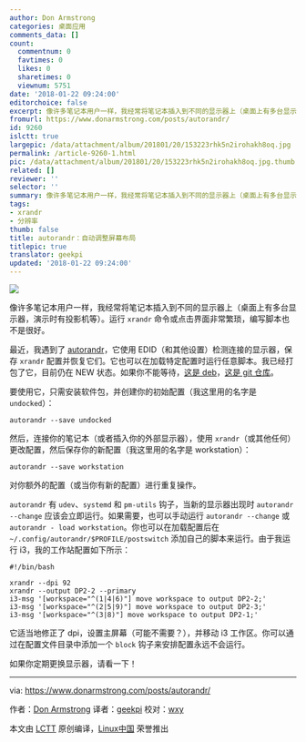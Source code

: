```yaml
---
author: Don Armstrong
categories: 桌面应用
comments_data: []
count:
  commentnum: 0
  favtimes: 0
  likes: 0
  sharetimes: 0
  viewnum: 5751
date: '2018-01-22 09:24:00'
editorchoice: false
excerpt: 像许多笔记本用户一样，我经常将笔记本插入到不同的显示器上（桌面上有多台显示器，演示时有投影机等）。运行 xrandr 命令或点击界面非常繁琐，编写脚本也不是很好。
fromurl: https://www.donarmstrong.com/posts/autorandr/
id: 9260
islctt: true
largepic: /data/attachment/album/201801/20/153223rhk5n2irohakh8oq.jpg
permalink: /article-9260-1.html
pic: /data/attachment/album/201801/20/153223rhk5n2irohakh8oq.jpg.thumb.jpg
related: []
reviewer: ''
selector: ''
summary: 像许多笔记本用户一样，我经常将笔记本插入到不同的显示器上（桌面上有多台显示器，演示时有投影机等）。运行 xrandr 命令或点击界面非常繁琐，编写脚本也不是很好。
tags:
- xrandr
- 分辨率
thumb: false
title: autorandr：自动调整屏幕布局
titlepic: true
translator: geekpi
updated: '2018-01-22 09:24:00'
---
```


![](/data/attachment/album/201801/20/153223rhk5n2irohakh8oq.jpg)


像许多笔记本用户一样，我经常将笔记本插入到不同的显示器上（桌面上有多台显示器，演示时有投影机等）。运行 `xrandr` 命令或点击界面非常繁琐，编写脚本也不是很好。


最近，我遇到了 [autorandr](https://github.com/phillipberndt/autorandr)，它使用 EDID（和其他设置）检测连接的显示器，保存 `xrandr` 配置并恢复它们。它也可以在加载特定配置时运行任意脚本。我已经打包了它，目前仍在 NEW 状态。如果你不能等待，[这是 deb](https://www.donarmstrong.com/autorandr_1.2-1_all.deb)，[这是 git 仓库](https://git.donarmstrong.com/deb_pkgs/autorandr.git)。


要使用它，只需安装软件包，并创建你的初始配置（我这里用的名字是 `undocked`）：



```
autorandr --save undocked

```

然后，连接你的笔记本（或者插入你的外部显示器），使用 `xrandr`（或其他任何）更改配置，然后保存你的新配置（我这里用的名字是 workstation）：



```
autorandr --save workstation

```

对你额外的配置（或当你有新的配置）进行重复操作。


`autorandr` 有 `udev`、`systemd` 和 `pm-utils` 钩子，当新的显示器出现时 `autorandr --change` 应该会立即运行。如果需要，也可以手动运行 `autorandr --change` 或 `autorandr - load workstation`。你也可以在加载配置后在 `~/.config/autorandr/$PROFILE/postswitch` 添加自己的脚本来运行。由于我运行 i3，我的工作站配置如下所示：



```
#!/bin/bash

xrandr --dpi 92
xrandr --output DP2-2 --primary
i3-msg '[workspace="^(1|4|6)"] move workspace to output DP2-2;'
i3-msg '[workspace="^(2|5|9)"] move workspace to output DP2-3;'
i3-msg '[workspace="^(3|8)"] move workspace to output DP2-1;'

```

它适当地修正了 dpi，设置主屏幕（可能不需要？），并移动 i3 工作区。你可以通过在配置文件目录中添加一个 `block` 钩子来安排配置永远不会运行。


如果你定期更换显示器，请看一下！




---


via: <https://www.donarmstrong.com/posts/autorandr/>


作者：[Don Armstrong](https://www.donarmstrong.com) 译者：[geekpi](https://github.com/geekpi) 校对：[wxy](https://github.com/wxy)


本文由 [LCTT](https://github.com/LCTT/TranslateProject) 原创编译，[Linux中国](https://linux.cn/) 荣誉推出